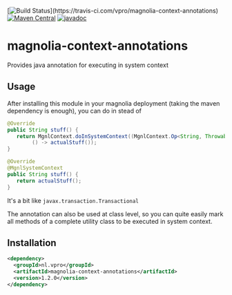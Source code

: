 [![Build Status](https://travis-ci.com/vpro/magnolia-context-annotations.svg?)](https://travis-ci.com/vpro/magnolia-context-annotations)
[![Maven Central](https://img.shields.io/maven-central/v/nl.vpro/magnolia-context-annotations.svg?label=Maven%20Central)](https://search.maven.org/search?q=g:"nl.vpro"%20a:"magnolia-context-annotations")
[![javadoc](http://www.javadoc.io/badge/nl.vpro/magnolia-context-annotations.svg?color=blue)](http://www.javadoc.io/doc/nl.vpro/magnolia-context-annotations)


# magnolia-context-annotations
Provides java annotation for executing in system context

## Usage
After installing this module in your magnolia deployment (taking the maven dependency is enough), you 
can do in stead of 
```java
@Override
public String stuff() {
   return MgnlContext.doInSystemContext((MgnlContext.Op<String, Throwable>)
        () -> actualStuff());
}
```
```java
@Override
@MgnlSystemContext
public String stuff() {
   return actualStuff();
}
```

It's a bit like `javax.transaction.Transactional`

The annotation can also be used at class level, so you can quite easily mark all methods of a complete utility class to be executed in system context.


## Installation

```xml
<dependency>
  <groupId>nl.vpro</groupId>
  <artifactId>magnolia-context-annotations</artifactId>
  <version>1.2.0</version>
</dependency>
```
